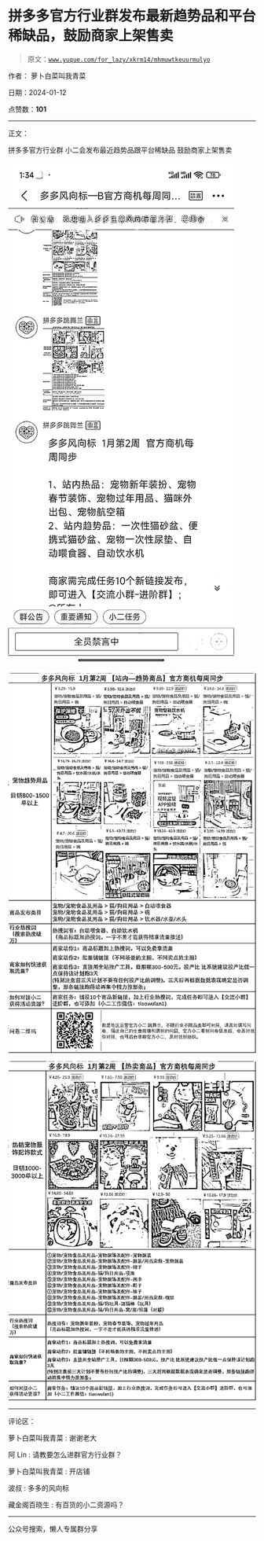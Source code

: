 # 拼多多官方行业群发布最新趋势品和平台稀缺品，鼓励商家上架售卖

> 原文：[`www.yuque.com/for_lazy/xkrm14/mhmuwtkeuurmulyo`](https://www.yuque.com/for_lazy/xkrm14/mhmuwtkeuurmulyo)

作者： 萝卜白菜叫我青菜

日期：2024-01-12

点赞数：**101**

* * *

正文：

拼多多官方行业群 小二会发布最近趋势品跟平台稀缺品 鼓励商家上架售卖

![](img/0e70961c7af12b84f32c2d862b50ac19.png)

![](img/50064cf2285deecbc0160bb6e1455c8d.png)

![](img/c3433d5d23af479c78ca84da59233288.png)

* * *

评论区：

萝卜白菜叫我青菜 : 谢谢老大

阿 Lin : 请教要怎么进群官方行业群？

萝卜白菜叫我青菜 : 开店铺

波叔 : 多多的风向标

藏金阁百晓生 : 有百货的小二资源吗？

* * *

公众号搜索，懒人专属群分享